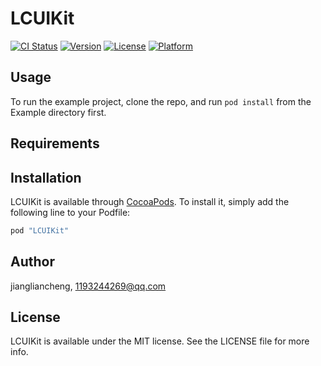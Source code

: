 # LCUIKit

[![CI Status](http://img.shields.io/travis/jiangliancheng/LCUIKit.svg?style=flat)](https://travis-ci.org/jiangliancheng/LCUIKit)
[![Version](https://img.shields.io/cocoapods/v/LCUIKit.svg?style=flat)](http://cocoapods.org/pods/LCUIKit)
[![License](https://img.shields.io/cocoapods/l/LCUIKit.svg?style=flat)](http://cocoapods.org/pods/LCUIKit)
[![Platform](https://img.shields.io/cocoapods/p/LCUIKit.svg?style=flat)](http://cocoapods.org/pods/LCUIKit)

## Usage

To run the example project, clone the repo, and run `pod install` from the Example directory first.

## Requirements

## Installation

LCUIKit is available through [CocoaPods](http://cocoapods.org). To install
it, simply add the following line to your Podfile:

```ruby
pod "LCUIKit"
```

## Author

jiangliancheng, 1193244269@qq.com

## License

LCUIKit is available under the MIT license. See the LICENSE file for more info.
